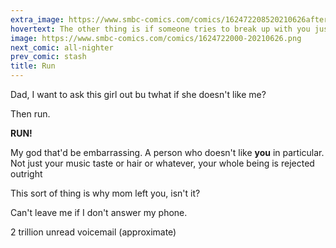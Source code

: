 ```yaml
---
extra_image: https://www.smbc-comics.com/comics/162472208520210626after.png
hovertext: The other thing is if someone tries to break up with you just scream nonstop. You'll run out of breath at some point, but then you'll pass out, so you're safe as long as you start screaming again once you wake up.
image: https://www.smbc-comics.com/comics/1624722000-20210626.png
next_comic: all-nighter
prev_comic: stash
title: Run
---
```


Dad, I want to ask this girl out bu twhat if she doesn't like me?

Then run.

**RUN!**

My god that'd be embarrassing. A person who doesn't like **you** in particular. Not just your music taste or hair or whatever, your whole being is rejected outright

This sort of thing is why mom left you, isn't it?

Can't leave me if I don't answer my phone.

2 trillion unread voicemail (approximate)
